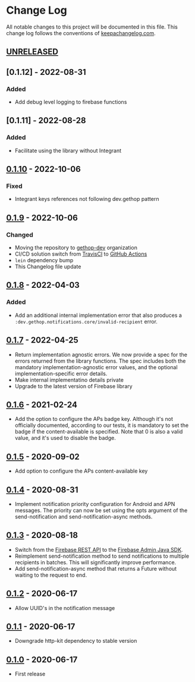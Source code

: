 # Change Log
All notable changes to this project will be documented in this file. This change log follows the conventions of [keepachangelog.com](http://keepachangelog.com/).

## [UNRELEASED]

## [0.1.12] - 2022-08-31
### Added
- Add debug level logging to firebase functions

## [0.1.11] - 2022-08-28
### Added
- Facilitate using the library without Integrant

## [0.1.10] - 2022-10-06
### Fixed
- Integrant keys references not following dev.gethop pattern

## [0.1.9] - 2022-10-06
### Changed
- Moving the repository to [gethop-dev](https://github.com/gethop-dev) organization
- CI/CD solution switch from [TravisCI](https://travis-ci.org/) to [GitHub Actions](Ihttps://github.com/features/actions)
- `lein` dependency bump
- This Changelog file update

## [0.1.8] - 2022-04-03
### Added
- Add an additional internal implementation error that also produces a `:dev.gethop.notifications.core/invalid-recipient` error.

## [0.1.7] - 2022-04-25
- Return implementation agnostic errors. We now provide a spec for the errors returned from the library functions. The spec includes both the mandatory implementation-agnostic error values, and the optional implementation-specific error details.
- Make internal implementatino details private
- Upgrade to the latest version of Firebase library

## [0.1.6] - 2021-02-24
- Add the option to configure the APs badge key. Although it's not
  officially documented, according to our tests, it is mandatory to
  set the badge if the content-available is specified. Note that 0
  is also a valid value, and it's used to disable the badge.

## [0.1.5] - 2020-09-02
- Add option to configure the APs content-available key

## [0.1.4] - 2020-08-31
- Implement notification priority configuration for Android and APN messages. The priority can now be set using the opts argument of the send-notification and send-notification-async methods.

## [0.1.3] - 2020-08-18
- Switch from the [Firebase REST API](https://firebase.google.com/docs/reference/fcm/rest/v1/projects.messages) to the [Firebase Admin Java SDK](https://github.com/firebase/firebase-admin-java).
- Reimplement send-notification method to send notifications to multiple recipients in batches. This will significantly improve performance.
- Add send-notification-async method that returns a Future without waiting to the request to end.

## [0.1.2] - 2020-06-17
- Allow UUID's in the notification message

## [0.1.1] - 2020-06-17
- Downgrade http-kit dependency to stable version

## [0.1.0] - 2020-06-17
- First release

[UNRELEASED]: https://github.com/gethop-dev/notifications.firebase/compare/v0.1.10...HEAD
[0.1.10]: https://github.com/gethop-dev/notifications.firebase/compare/0.1.9...0.1.10
[0.1.9]: https://github.com/gethop-dev/notifications.firebase/compare/0.1.8...0.1.9
[0.1.8]: https://github.com/gethop-dev/notifications.firebase/compare/0.1.7...0.1.8
[0.1.7]: https://github.com/gethop-dev/notifications.firebase/compare/0.1.6...0.1.7
[0.1.6]: https://github.com/gethop-dev/notifications.firebase/compare/0.1.5...0.1.6
[0.1.5]: https://github.com/gethop-dev/notifications.firebase/compare/0.1.4...0.1.5
[0.1.4]: https://github.com/gethop-dev/notifications.firebase/compare/0.1.3...0.1.4
[0.1.3]: https://github.com/gethop-dev/notifications.firebase/compare/0.1.2...0.1.3
[0.1.2]: https://github.com/gethop-dev/notifications.firebase/compare/0.1.1...0.1.2
[0.1.1]: https://github.com/gethop-dev/notifications.firebase/compare/0.1.0...0.1.1
[0.1.0]: https://github.com/gethop-dev/notifications.firebase/releases/tag/0.1.0
